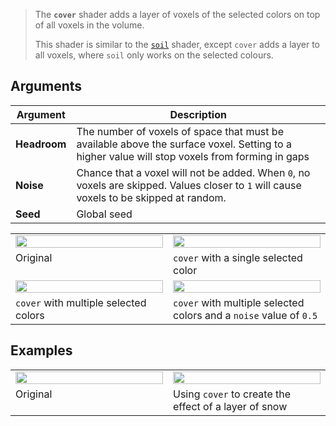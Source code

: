 > The **`cover`** shader adds a layer of voxels of the selected colors on top of all voxels in the volume.
>
> This shader is similar to the [`soil`](Soil) shader, except `cover` adds a layer to all voxels, where `soil` only works on the selected colours.

## Arguments

Argument | Description
--------- | -----------
**Headroom** | The number of voxels of space that must be available above the surface voxel. Setting to a higher value will stop voxels from forming in gaps
**Noise** | Chance that a voxel will not be added. When `0`, no voxels are skipped. Values closer to `1` will cause voxels to be skipped at random.
**Seed** | Global seed

<!-- SAMPLE cover_variations 2 -->
<table>
	<tr>
		<td width="50%"><img width="100%" src="https://s3.amazonaws.com/misc.lachlanmcdonald.com/magicavoxel-shaders/0.11.0/cover.png" alt=""></td>
		<td width="50%"><img width="100%" src="https://s3.amazonaws.com/misc.lachlanmcdonald.com/magicavoxel-shaders/0.11.0/cover_1.png" alt=""></td>
	</tr>
	<tr>
		<td valign="top">Original</td>
		<td valign="top"><code>cover</code> with a single selected color</td>
	</tr>
	<tr>
		<td width="50%"><img width="100%" src="https://s3.amazonaws.com/misc.lachlanmcdonald.com/magicavoxel-shaders/0.11.0/cover_4.png" alt=""></td>
		<td width="50%"><img width="100%" src="https://s3.amazonaws.com/misc.lachlanmcdonald.com/magicavoxel-shaders/0.11.0/cover_noise_50.png" alt=""></td>
	</tr>
	<tr>
		<td valign="top"><code>cover</code> with multiple selected colors</td>
		<td valign="top"><code>cover</code> with multiple selected colors and a <code>noise</code> value of <code>0.5</code></td>
	</tr>
</table>
<!-- END -->

## Examples

<!-- SAMPLE cover_examples 2 -->
<table>
	<tr>
		<td width="50%"><img width="100%" src="https://s3.amazonaws.com/misc.lachlanmcdonald.com/magicavoxel-shaders/0.10.5/cover_example0.jpg" alt=""></td>
		<td width="50%"><img width="100%" src="https://s3.amazonaws.com/misc.lachlanmcdonald.com/magicavoxel-shaders/0.10.5/cover_example1.jpg" alt=""></td>
	</tr>
	<tr>
		<td valign="top">Original</td>
		<td valign="top">Using <code>cover</code> to create the effect of a layer of snow</td>
	</tr>
</table>
<!-- END -->
